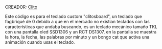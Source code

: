 CREADOR: [Clito](https://github.com/clito)

Este código es para el teclado custom "clitosboard", un teclado que fagbriqué de 0 debido a que en el mercado no existian teclados con las características que andaba
buscando, es un teclado mecánico tamaño TKL con una pantalla oled SSD1306 y un RCT DS1307, en la pantalla se muestra la hora, la fecha, las palabras por minuto
y un bongo cat que activa una animación cuando usas el teclado.
